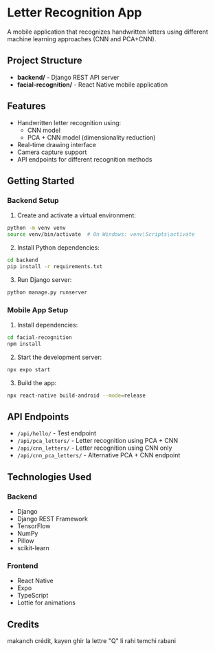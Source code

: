 # Letter Recognition App

A mobile application that recognizes handwritten letters using different machine learning approaches (CNN and PCA+CNN).

## Project Structure

- **backend/** - Django REST API server
- **facial-recognition/** - React Native mobile application

## Features

- Handwritten letter recognition using:
  - CNN model
  - PCA + CNN model (dimensionality reduction)
- Real-time drawing interface
- Camera capture support
- API endpoints for different recognition methods

## Getting Started

### Backend Setup

1. Create and activate a virtual environment:
```bash
python -m venv venv
source venv/bin/activate  # On Windows: venv\Scripts\activate
```

2. Install Python dependencies:
```bash
cd backend
pip install -r requirements.txt
```

3. Run Django server:
```bash
python manage.py runserver
```

### Mobile App Setup

1. Install dependencies:
```bash
cd facial-recognition
npm install
```

2. Start the development server:
```bash
npx expo start
```

3. Build the app:
```bash
npx react-native build-android --mode=release
```

## API Endpoints

- `/api/hello/` - Test endpoint
- `/api/pca_letters/` - Letter recognition using PCA + CNN
- `/api/cnn_letters/` - Letter recognition using CNN only
- `/api/cnn_pca_letters/` - Alternative PCA + CNN endpoint

## Technologies Used

### Backend
- Django
- Django REST Framework
- TensorFlow
- NumPy
- Pillow
- scikit-learn

### Frontend
- React Native
- Expo
- TypeScript
- Lottie for animations

## Credits

makanch crédit, kayen ghir la lettre "Q" li rahi temchi rabani
